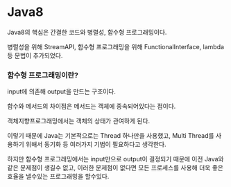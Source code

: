 # Java8
Java8의 핵심은 간결한 코드와 병렬성, 함수형 프로그래밍이다.

병렬성을 위해 StreamAPI, 함수형 프로그래밍을 위해 FunctionalInterface, lambda 등 문법이 추가되었다.

### 함수형 프로그래밍이란?
input에 의존해 output을 만드는 구조이다.

함수와 메서드의 차이점은 메서드는 객체에 종속되어있다는 점이다.

객체지향프로그래밍에서는 객체의 상태가 관여하게 된다.

이렇기 때문에 Java는 기본적으로는 Thread 하나만을 사용했고,
Multi Thread를 사용하기 위해서 동기화 등 여러가지 기법이 필요하다고 생각한다.

하지만 함수형 프로그래밍에서는 input만으로 output이 결정되기 때문에 이전 Java와 같은 문제점이 생길수 없고,
이러한 문제점이 없다면 모든 프로세스를 사용해 더욱 좋은 효율을 낼수있는 프로그래밍을 할수있다. 
